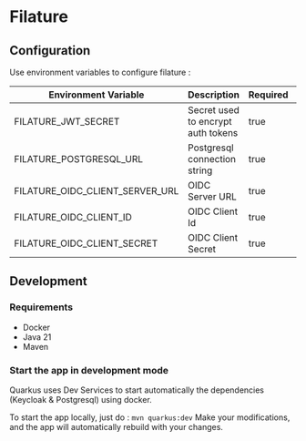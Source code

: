 # Filature

## Configuration

Use environment variables to configure filature :

| Environment Variable            | Description                        | Required | Example                                                          |
|---------------------------------|------------------------------------|----------|------------------------------------------------------------------|
| FILATURE_JWT_SECRET             | Secret used to encrypt auth tokens | true     | 750d0512ce0af8a780399d6bb8296081efe2f1a98a94aad90cf8f58ba2492513 |
| FILATURE_POSTGRESQL_URL         | Postgresql connection string       | true     | postgresql://\<username>:\<password>@\<host>:\<port>/\<database> |
| FILATURE_OIDC_CLIENT_SERVER_URL | OIDC Server URL                    | true     | https://sso.example.com                                          |
| FILATURE_OIDC_CLIENT_ID         | OIDC Client Id                     | true     | filature                                                         |
| FILATURE_OIDC_CLIENT_SECRET     | OIDC Client Secret                 | true     |                                                                  |

## Development

### Requirements
- Docker
- Java 21
- Maven

### Start the app in development mode

Quarkus uses Dev Services to start automatically the dependencies (Keycloak & Postgresql) using docker.

To start the app locally, just do : `mvn quarkus:dev`
Make your modifications, and the app will automatically rebuild with your changes.